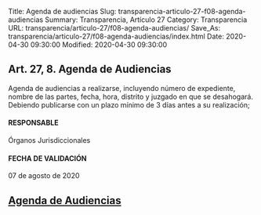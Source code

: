 Title: Agenda de audiencias
Slug: transparencia-articulo-27-f08-agenda-audiencias
Summary: Transparencia, Artículo 27
Category: Transparencia
URL: transparencia/articulo-27/f08-agenda-audiencias/
Save_As: transparencia/articulo-27/f08-agenda-audiencias/index.html
Date: 2020-04-30 09:30:00
Modified: 2020-04-30 09:30:00


## Art. 27, 8. Agenda de Audiencias

Agenda de audiencias a realizarse, incluyendo número de expediente, nombre de las partes, fecha, hora, distrito y juzgado en que se desahogará. Debiendo publicarse con un plazo mínimo de 3 días antes a su realización;

#### RESPONSABLE

Órganos Jurisdiccionales

#### FECHA DE VALIDACIÓN

07 de agosto de 2020

## [Agenda de Audiencias](https://www.pjecz.gob.mx/consultas/agenda-audiencias/)


